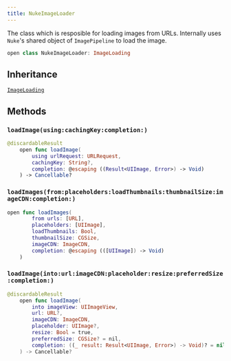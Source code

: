 ```yaml
---
title: NukeImageLoader
---
```


The class which is resposible for loading images from URLs.
Internally uses `Nuke`'s shared object of `ImagePipeline` to load the image.

``` swift
open class NukeImageLoader: ImageLoading 
```

## Inheritance

[`ImageLoading`](../image-loading)

## Methods

### `loadImage(using:cachingKey:completion:)`

``` swift
@discardableResult
    open func loadImage(
        using urlRequest: URLRequest,
        cachingKey: String?,
        completion: @escaping ((Result<UIImage, Error>) -> Void)
    ) -> Cancellable? 
```

### `loadImages(from:placeholders:loadThumbnails:thumbnailSize:imageCDN:completion:)`

``` swift
open func loadImages(
        from urls: [URL],
        placeholders: [UIImage],
        loadThumbnails: Bool,
        thumbnailSize: CGSize,
        imageCDN: ImageCDN,
        completion: @escaping (([UIImage]) -> Void)
    ) 
```

### `loadImage(into:url:imageCDN:placeholder:resize:preferredSize:completion:)`

``` swift
@discardableResult
    open func loadImage(
        into imageView: UIImageView,
        url: URL?,
        imageCDN: ImageCDN,
        placeholder: UIImage?,
        resize: Bool = true,
        preferredSize: CGSize? = nil,
        completion: ((_ result: Result<UIImage, Error>) -> Void)? = nil
    ) -> Cancellable? 
```

